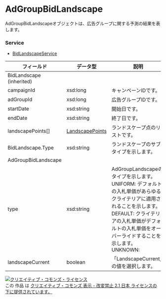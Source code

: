 # AdGroupBidLandscape
AdGroupBidLandscapeオブジェクトは、広告グループに関する予測の結果を表します。
### Service
+ [BidLandscapeService](../services/BidLandscapeService.md)

| フィールド | データ型 | 説明 | 
|---|---|---|
| BidLandscape (inherited)|||
| campaignId| xsd:long| キャンペーンIDです。 |
| adGroupId| xsd:long| 広告グループIDです。 |
| startDate| xsd:string| 開始日です。 |
| endDate| xsd:string| 終了日です。 |
| landscapePoints[]| <a href="./LandscapePoints.md">LandscapePoints</a>| ランドスケープ点のリストです。 |
| BidLandscape.Type| xsd:string| ランドスケープのサブタイプを示します。 |
| AdGroupBidLandscape|||
| type| xsd:string| AdGroupLandscapeのタイプを示します。<br>UNIFORM: デフォルトの入札単価があらゆるクライテリアに適用されることを示します。<br>DEFAULT: クライテリアの入札単価がデフォルトの入札単価をオーバーライドすることを示します。<br>UNKNOWN: |
| landscapeCurrent| boolean| 「LandscapeCurrent」の値を選択します。 |
<a rel="license" href="http://creativecommons.org/licenses/by-nd/2.1/jp/"><img alt="クリエイティブ・コモンズ・ライセンス" style="border-width:0" src="https://i.creativecommons.org/l/by-nd/2.1/jp/88x31.png" /></a><br />この 作品 は <a rel="license" href="http://creativecommons.org/licenses/by-nd/2.1/jp/">クリエイティブ・コモンズ 表示 - 改変禁止 2.1 日本 ライセンスの下に提供されています。</a>
